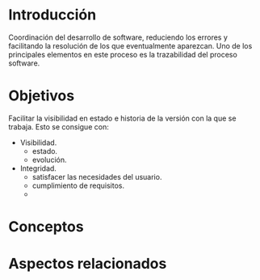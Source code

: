 # Introducción
Coordinación del desarrollo de software, reduciendo los errores y facilitando la resolución de los que eventualmente aparezcan. Uno de los principales elementos en este proceso es la trazabilidad del proceso software.
# Objetivos
Facilitar la visibilidad en estado e historia de la versión con la que se trabaja. Esto se consigue con:
- Visibilidad.
	- estado.
	- evolución.
- Integridad.
	- satisfacer las necesidades del usuario.
	- cumplimiento de requisitos.
	- 
# Conceptos
# Aspectos relacionados